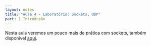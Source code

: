 ```yaml
---
layout: notes
title: "Aula 4 - Laboratório: Sockets, UDP"
part: 1 Introdução
---
```


Nesta aula veremos um pouco mais de prática com sockets, também disponível [aqui](https://lasarojc.github.io/ds_notes/basics/socket.html).
